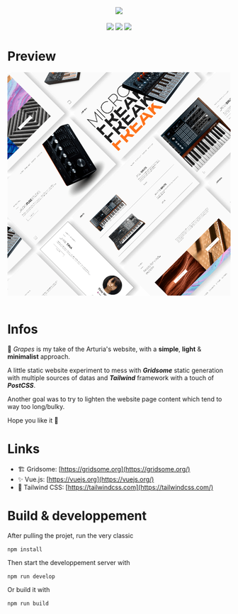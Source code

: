 
<p align="center">
    <img src="https://emojipedia-us.s3.dualstack.us-west-1.amazonaws.com/thumbs/120/microsoft/209/grapes_1f347.png"/>
    <br/>
    <br/>
    <img src="https://img.shields.io/badge/gridsome--00A672?style=for-the-badge&logo=gridsome"/>
    <img src="https://img.shields.io/badge/vue--4FC08D?style=for-the-badge&logo=vue.js"/>
    <img src="https://img.shields.io/badge/tailwind--38B2AC?style=for-the-badge&logo=tailwind%20css"/>
</p>

# Preview
<p align="center">
    <img src="./.github/thumbnails.png"/>
    <br/>
    <br/>
</p>

# Infos

🍇 *Grapes* is my take of the Arturia's website, with a **simple**, **light** & **minimalist** approach.

A little static website experiment to mess with ***Gridsome*** static generation with multiple sources of datas and ***Tailwind*** framework with a touch of ***PostCSS***.

Another goal was to try to lighten the website page content which tend to way too long/bulky.

Hope you like it 💖

# Links

- 🏗️ Gridsome: [https://gridsome.org](https://gridsome.org/)
- ✨ Vue.js: [https://vuejs.org](https://vuejs.org/)
- 💄 Tailwind CSS: [https://tailwindcss.com](https://tailwindcss.com/)

# Build & developpement

After pulling the projet, run the very classic
```
npm install
```
Then start the developpement server with
```
npm run develop
```
Or build it with
```
npm run build
```
